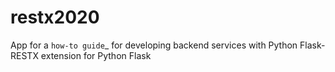 # restx2020
App for a `how-to guide`_ for developing backend services with Python Flask-RESTX extension for Python Flask
